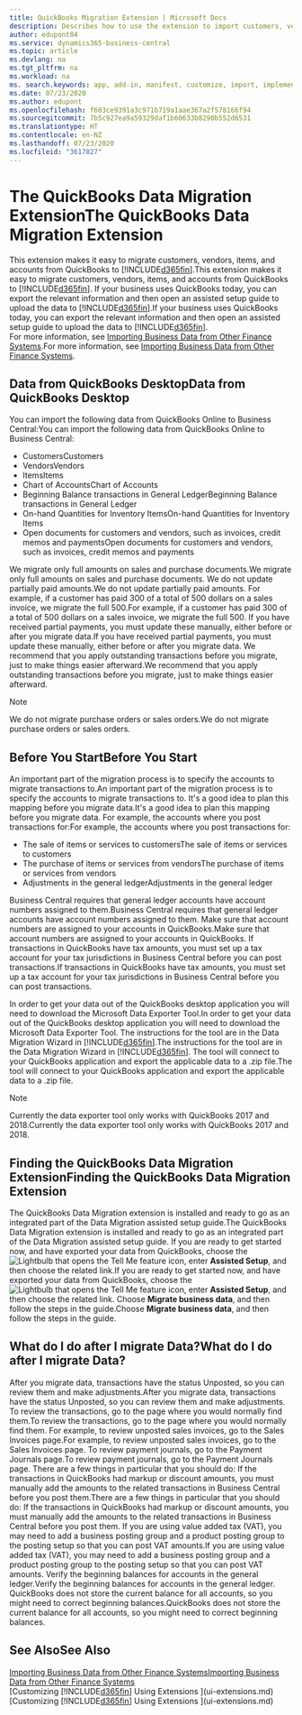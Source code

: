 ```yaml
---
title: QuickBooks Migration Extension | Microsoft Docs
description: Describes how to use the extension to import customers, vendors, items, and accounts from QuickBooks Desktop to Business Central.
author: edupont04
ms.service: dynamics365-business-central
ms.topic: article
ms.devlang: na
ms.tgt_pltfrm: na
ms.workload: na
ms. search.keywords: app, add-in, manifest, customize, import, implement
ms.date: 07/23/2020
ms.author: edupont
ms.openlocfilehash: f603ce9391a3c971b719a1aae367a2f578166f94
ms.sourcegitcommit: 7b5c927ea9a59329daf1b60633b8290b552d6531
ms.translationtype: HT
ms.contentlocale: en-NZ
ms.lasthandoff: 07/23/2020
ms.locfileid: "3617827"
---
```

# <a name="the-quickbooks-data-migration-extension"></a><span data-ttu-id="9057b-103">The QuickBooks Data Migration Extension</span><span class="sxs-lookup"><span data-stu-id="9057b-103">The QuickBooks Data Migration Extension</span></span>

<span data-ttu-id="9057b-104">This extension makes it easy to migrate customers, vendors, items, and accounts from QuickBooks to [!INCLUDE[d365fin](includes/d365fin_md.md)].</span><span class="sxs-lookup"><span data-stu-id="9057b-104">This extension makes it easy to migrate customers, vendors, items, and accounts from QuickBooks to [!INCLUDE[d365fin](includes/d365fin_md.md)].</span></span> <span data-ttu-id="9057b-105">If your business uses QuickBooks today, you can export the relevant information and then open an assisted setup guide to upload the data to [!INCLUDE[d365fin](includes/d365fin_md.md)].</span><span class="sxs-lookup"><span data-stu-id="9057b-105">If your business uses QuickBooks today, you can export the relevant information and then open an assisted setup guide to upload the data to [!INCLUDE[d365fin](includes/d365fin_md.md)].</span></span>  
<span data-ttu-id="9057b-106">For more information, see [Importing Business Data from Other Finance Systems](across-import-data-configuration-packages.md).</span><span class="sxs-lookup"><span data-stu-id="9057b-106">For more information, see [Importing Business Data from Other Finance Systems](across-import-data-configuration-packages.md).</span></span>

## <a name="data-from-quickbooks-desktop"></a><span data-ttu-id="9057b-107">Data from QuickBooks Desktop</span><span class="sxs-lookup"><span data-stu-id="9057b-107">Data from QuickBooks Desktop</span></span>

<span data-ttu-id="9057b-108">You can import the following data from QuickBooks Online to Business Central:</span><span class="sxs-lookup"><span data-stu-id="9057b-108">You can import the following data from QuickBooks Online to Business Central:</span></span>

- <span data-ttu-id="9057b-109">Customers</span><span class="sxs-lookup"><span data-stu-id="9057b-109">Customers</span></span>  
- <span data-ttu-id="9057b-110">Vendors</span><span class="sxs-lookup"><span data-stu-id="9057b-110">Vendors</span></span>  
- <span data-ttu-id="9057b-111">Items</span><span class="sxs-lookup"><span data-stu-id="9057b-111">Items</span></span>  
- <span data-ttu-id="9057b-112">Chart of Accounts</span><span class="sxs-lookup"><span data-stu-id="9057b-112">Chart of Accounts</span></span>  
- <span data-ttu-id="9057b-113">Beginning Balance transactions in General Ledger</span><span class="sxs-lookup"><span data-stu-id="9057b-113">Beginning Balance transactions in General Ledger</span></span>  
- <span data-ttu-id="9057b-114">On-hand Quantities for Inventory Items</span><span class="sxs-lookup"><span data-stu-id="9057b-114">On-hand Quantities for Inventory Items</span></span>  
- <span data-ttu-id="9057b-115">Open documents for customers and vendors, such as invoices, credit memos and payments</span><span class="sxs-lookup"><span data-stu-id="9057b-115">Open documents for customers and vendors, such as invoices, credit memos and payments</span></span>  

<span data-ttu-id="9057b-116">We migrate only full amounts on sales and purchase documents.</span><span class="sxs-lookup"><span data-stu-id="9057b-116">We migrate only full amounts on sales and purchase documents.</span></span> <span data-ttu-id="9057b-117">We do not update partially paid amounts.</span><span class="sxs-lookup"><span data-stu-id="9057b-117">We do not update partially paid amounts.</span></span> <span data-ttu-id="9057b-118">For example, if a customer has paid 300 of a total of 500 dollars on a sales invoice, we migrate the full 500.</span><span class="sxs-lookup"><span data-stu-id="9057b-118">For example, if a customer has paid 300 of a total of 500 dollars on a sales invoice, we migrate the full 500.</span></span> <span data-ttu-id="9057b-119">If you have received partial payments, you must update these manually, either before or after you migrate data.</span><span class="sxs-lookup"><span data-stu-id="9057b-119">If you have received partial payments, you must update these manually, either before or after you migrate data.</span></span> <span data-ttu-id="9057b-120">We recommend that you apply outstanding transactions before you migrate, just to make things easier afterward.</span><span class="sxs-lookup"><span data-stu-id="9057b-120">We recommend that you apply outstanding transactions before you migrate, just to make things easier afterward.</span></span>

> [!NOTE]
> <span data-ttu-id="9057b-121">We do not migrate purchase orders or sales orders.</span><span class="sxs-lookup"><span data-stu-id="9057b-121">We do not migrate purchase orders or sales orders.</span></span>

## <a name="before-you-start"></a><span data-ttu-id="9057b-122">Before You Start</span><span class="sxs-lookup"><span data-stu-id="9057b-122">Before You Start</span></span>

<span data-ttu-id="9057b-123">An important part of the migration process is to specify the accounts to migrate transactions to.</span><span class="sxs-lookup"><span data-stu-id="9057b-123">An important part of the migration process is to specify the accounts to migrate transactions to.</span></span> <span data-ttu-id="9057b-124">It's a good idea to plan this mapping before you migrate data.</span><span class="sxs-lookup"><span data-stu-id="9057b-124">It's a good idea to plan this mapping before you migrate data.</span></span> <span data-ttu-id="9057b-125">For example, the accounts where you post transactions for:</span><span class="sxs-lookup"><span data-stu-id="9057b-125">For example, the accounts where you post transactions for:</span></span>

- <span data-ttu-id="9057b-126">The sale of items or services to customers</span><span class="sxs-lookup"><span data-stu-id="9057b-126">The sale of items or services to customers</span></span>  
- <span data-ttu-id="9057b-127">The purchase of items or services from vendors</span><span class="sxs-lookup"><span data-stu-id="9057b-127">The purchase of items or services from vendors</span></span>  
- <span data-ttu-id="9057b-128">Adjustments in the general ledger</span><span class="sxs-lookup"><span data-stu-id="9057b-128">Adjustments in the general ledger</span></span>  

<span data-ttu-id="9057b-129">Business Central requires that general ledger accounts have account numbers assigned to them.</span><span class="sxs-lookup"><span data-stu-id="9057b-129">Business Central requires that general ledger accounts have account numbers assigned to them.</span></span> <span data-ttu-id="9057b-130">Make sure that account numbers are assigned to your accounts in QuickBooks.</span><span class="sxs-lookup"><span data-stu-id="9057b-130">Make sure that account numbers are assigned to your accounts in QuickBooks.</span></span>
<span data-ttu-id="9057b-131">If transactions in QuickBooks have tax amounts, you must set up a tax account for your tax jurisdictions in Business Central before you can post transactions.</span><span class="sxs-lookup"><span data-stu-id="9057b-131">If transactions in QuickBooks have tax amounts, you must set up a tax account for your tax jurisdictions in Business Central before you can post transactions.</span></span>

<span data-ttu-id="9057b-132">In order to get your data out of the QuickBooks desktop application you will need to download the Microsoft Data Exporter Tool.</span><span class="sxs-lookup"><span data-stu-id="9057b-132">In order to get your data out of the QuickBooks desktop application you will need to download the Microsoft Data Exporter Tool.</span></span>  <span data-ttu-id="9057b-133">The instructions for the tool are in the Data Migration Wizard in [!INCLUDE[d365fin](includes/d365fin_md.md)].</span><span class="sxs-lookup"><span data-stu-id="9057b-133">The instructions for the tool are in the Data Migration Wizard in [!INCLUDE[d365fin](includes/d365fin_md.md)].</span></span> <span data-ttu-id="9057b-134">The tool will connect to your QuickBooks application and export the applicable data to a .zip file.</span><span class="sxs-lookup"><span data-stu-id="9057b-134">The tool will connect to your QuickBooks application and export the applicable data to a .zip file.</span></span>  

> [!NOTE]
> <span data-ttu-id="9057b-135">Currently the data exporter tool only works with QuickBooks 2017 and 2018.</span><span class="sxs-lookup"><span data-stu-id="9057b-135">Currently the data exporter tool only works with QuickBooks 2017 and 2018.</span></span>

## <a name="finding-the-quickbooks-data-migration-extension"></a><span data-ttu-id="9057b-136">Finding the QuickBooks Data Migration Extension</span><span class="sxs-lookup"><span data-stu-id="9057b-136">Finding the QuickBooks Data Migration Extension</span></span>

<span data-ttu-id="9057b-137">The QuickBooks Data Migration extension is installed and ready to go as an integrated part of the Data Migration assisted setup guide.</span><span class="sxs-lookup"><span data-stu-id="9057b-137">The QuickBooks Data Migration extension is installed and ready to go as an integrated part of the Data Migration assisted setup guide.</span></span> <span data-ttu-id="9057b-138">If you are ready to get started now, and have exported your data from QuickBooks, choose the ![Lightbulb that opens the Tell Me feature](media/ui-search/search_small.png "Tell me what you want to do") icon, enter **Assisted Setup**, and then choose the related link.</span><span class="sxs-lookup"><span data-stu-id="9057b-138">If you are ready to get started now, and have exported your data from QuickBooks, choose the ![Lightbulb that opens the Tell Me feature](media/ui-search/search_small.png "Tell me what you want to do") icon, enter **Assisted Setup**, and then choose the related link.</span></span> <span data-ttu-id="9057b-139">Choose **Migrate business data**, and then follow the steps in the guide.</span><span class="sxs-lookup"><span data-stu-id="9057b-139">Choose **Migrate business data**, and then follow the steps in the guide.</span></span>  

## <a name="what-do-i-do-after-i-migrate-data"></a><span data-ttu-id="9057b-140">What do I do after I migrate Data?</span><span class="sxs-lookup"><span data-stu-id="9057b-140">What do I do after I migrate Data?</span></span>

<span data-ttu-id="9057b-141">After you migrate data, transactions have the status Unposted, so you can review them and make adjustments.</span><span class="sxs-lookup"><span data-stu-id="9057b-141">After you migrate data, transactions have the status Unposted, so you can review them and make adjustments.</span></span> <span data-ttu-id="9057b-142">To review the transactions, go to the page where you would normally find them.</span><span class="sxs-lookup"><span data-stu-id="9057b-142">To review the transactions, go to the page where you would normally find them.</span></span> <span data-ttu-id="9057b-143">For example, to review unposted sales invoices, go to the Sales Invoices page.</span><span class="sxs-lookup"><span data-stu-id="9057b-143">For example, to review unposted sales invoices, go to the Sales Invoices page.</span></span> <span data-ttu-id="9057b-144">To review payment journals, go to the Payment Journals page.</span><span class="sxs-lookup"><span data-stu-id="9057b-144">To review payment journals, go to the Payment Journals page.</span></span>
<span data-ttu-id="9057b-145">There are a few things in particular that you should do: If the transactions in QuickBooks had markup or discount amounts, you must manually add the amounts to the related transactions in Business Central before you post them.</span><span class="sxs-lookup"><span data-stu-id="9057b-145">There are a few things in particular that you should do: If the transactions in QuickBooks had markup or discount amounts, you must manually add the amounts to the related transactions in Business Central before you post them.</span></span>
<span data-ttu-id="9057b-146">If you are using value added tax (VAT), you may need to add a business posting group and a product posting group to the posting setup so that you can post VAT amounts.</span><span class="sxs-lookup"><span data-stu-id="9057b-146">If you are using value added tax (VAT), you may need to add a business posting group and a product posting group to the posting setup so that you can post VAT amounts.</span></span>
<span data-ttu-id="9057b-147">Verify the beginning balances for accounts in the general ledger.</span><span class="sxs-lookup"><span data-stu-id="9057b-147">Verify the beginning balances for accounts in the general ledger.</span></span> <span data-ttu-id="9057b-148">QuickBooks does not store the current balance for all accounts, so you might need to correct beginning balances.</span><span class="sxs-lookup"><span data-stu-id="9057b-148">QuickBooks does not store the current balance for all accounts, so you might need to correct beginning balances.</span></span>

## <a name="see-also"></a><span data-ttu-id="9057b-149">See Also</span><span class="sxs-lookup"><span data-stu-id="9057b-149">See Also</span></span>

[<span data-ttu-id="9057b-150">Importing Business Data from Other Finance Systems</span><span class="sxs-lookup"><span data-stu-id="9057b-150">Importing Business Data from Other Finance Systems</span></span>](across-import-data-configuration-packages.md)  
<span data-ttu-id="9057b-151">[Customizing [!INCLUDE[d365fin](includes/d365fin_md.md)] Using Extensions ](ui-extensions.md)</span><span class="sxs-lookup"><span data-stu-id="9057b-151">[Customizing [!INCLUDE[d365fin](includes/d365fin_md.md)] Using Extensions ](ui-extensions.md)</span></span>  
